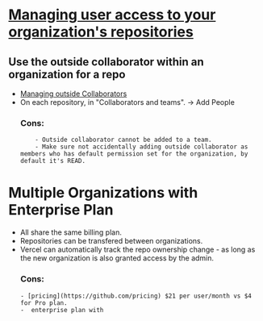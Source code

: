 

# [Managing user access to your organization's repositories](https://docs.github.com/en/organizations/managing-user-access-to-your-organizations-repositories)

## Use the outside collaborator within an organization for a repo
- [Managing outside Collaborators]([https://docs.github.com/en/organizations/managing-user-access-to-your-organizations-repositories](https://docs.github.com/en/organizations/managing-user-access-to-your-organizations-repositories/managing-outside-collaborators))
- On each repository, in "Collaborators and teams".  -> Add People
   ### Cons:
          - Outside collaborator cannot be added to a team.
          - Make sure not accidentally adding outside collaborator as members who has default permission set for the organization, by default it's READ. 

# Multiple Organizations with Enterprise Plan
- All share the same billing plan.
- Repositories can be transfered between organizations.
- Vercel can automatically track the repo ownership change - as long as the new organization is also granted access by the admin.
   ###  Cons:
      - [pricing](https://github.com/pricing) $21 per user/month vs $4 for Pro plan.
      -  enterprise plan with 



